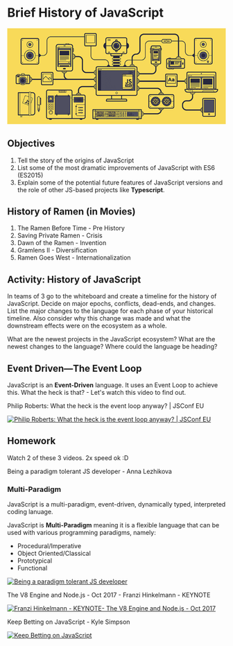 # Brief History of JavaScript

![js](assets/js.gif)

## Objectives

1. Tell the story of the origins of JavaScript
1. List some of the most dramatic improvements of JavaScript with ES6 (ES2015)
1. Explain some of the potential future features of JavaScript versions and the role of other JS-based projects like **Typescript**.

## History of Ramen (in Movies)

1. The Ramen Before Time - Pre History
1. Saving Private Ramen - Crisis
1. Dawn of the Ramen - Invention
1. Gramlens II - Diversification
1. Ramen Goes West - Internationalization

## Activity: History of JavaScript

In teams of 3 go to the whiteboard and create a timeline for the history of JavaScript. Decide on major epochs, conflicts, dead-ends, and changes. List the major changes to the language for each phase of your historical timeline. Also consider why this change was made and what the downstream effects were on the ecosystem as a whole.

What are the newest projects in the JavaScript ecosystem? What are the newest changes to the language? Where could the language be heading? 


## Event Driven—The Event Loop

JavaScript is an **Event-Driven** language. It uses an Event Loop to achieve this. What the heck is that? - Let's watch this video to find out.

Philip Roberts: What the heck is the event loop anyway? | JSConf EU

[![Philip Roberts: What the heck is the event loop anyway? | JSConf EU](https://img.youtube.com/vi/8aGhZQkoFbQ/0.jpg)](https://www.youtube.com/watch?v=8aGhZQkoFbQ)


## Homework

Watch 2 of these 3 videos. 2x speed ok :D

Being a paradigm tolerant JS developer - Anna Lezhikova

### Multi-Paradigm

JavaScript is a multi-paradigm, event-driven, dynamically typed, interpreted coding lanuage.

JavaScript is **Multi-Paradigm** meaning it is a flexible language that can be used with various programming paradigms, namely:

* Procedural/Imperative
* Object Oriented/Classical
* Prototypical
* Functional


[![Being a paradigm tolerant JS developer](https://img.youtube.com/vi/ZvRksoVsSJE/0.jpg)](https://www.youtube.com/watch?v=ZvRksoVsSJE)

The V8 Engine and Node.js - Oct 2017 - Franzi Hinkelmann - KEYNOTE

[![Franzi Hinkelmann - KEYNOTE- The V8 Engine and Node.js - Oct 2017](https://img.youtube.com/vi/PsDqH_RKvyc/0.jpg)](https://www.youtube.com/watch?v=PsDqH_RKvyc)

Keep Betting on JavaScript - Kyle Simpson

[![Keep Betting on JavaScript](https://img.youtube.com/vi/ixzK0jqLO70/0.jpg)](https://www.youtube.com/watch?v=ixzK0jqLO70)
